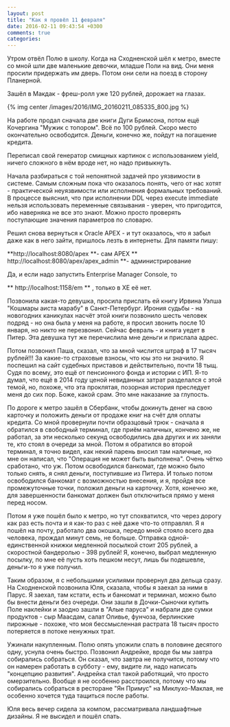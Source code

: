 ```yaml
---
layout: post
title: "Как я провёл 11 февраля"
date: 2016-02-11 09:43:54 +0300
comments: true
categories: 
---
```

Утром отвёл Полю в школу. Когда на Сходненской шёл к метро, вместе со мной шли две маленькие девочки, младше Поли на вид. Они меня просили придержать им дверь. Потом они сели на поезд в сторону Планерной.

Зашёл в Макдак - фреш-ролл уже 120 рублей, дорожает на глазах. 

{% img center /images/2016/IMG_20160211_085335_800.jpg %}

На работе продал сначала две книги Дуги Бримсона, потом ещё Кочергина "Мужик с топором". Всё по 100 рублей. Скоро место окончательно освободится. Деньги, конечно же, пойдут на погашение кредита.

Переписал свой генератор смищных картинок с использованием yield, ничего сложного в нём вроде нет, но надо привыкнуть.

Начала разбираться с той непонятной задачей про уязвимости в системе. Самым сложным пока что оказалось понять, чего от нас хотят - практической неуязвимости или исполнения формальных требований. В процессе выяснил, что при исполнении DDL через execute immediate нельзя использовать переменные связывания - уверен, что пригодится, ибо наверняка не все это знают. Можно просто проверять поступающие значения параметров по словарю.

Решил снова вернуться к Oracle APEX - и тут оказалось, что я забыл даже как в него зайти, пришлось лезть в интернеты. Для памяти пишу:

**http://localhost:8080/apex **- сам APEX 
** http://localhost:8080/apex/apex_admin **- администрирование

Да, и если надо запустить Enterprise Mаnager Console, то

** http://localhost:1158/em ** , только в ХЕ её нет. 

Позвонила какая-то девушка, просила прислать ей книгу Ирвина Уэлша "Кошмары аиста марабу" в Санкт-Петербург. Ирония судьбы - на новогодних каникулах насчёт этой книги позвонило шесть человек подряд - но она была у меня на работе, я просил звонить после 10 января, но никто не перезвонил. Сейчас февраль - и книга уедет в Питер. Эта девушка тут же перечислила мне деньги и прислала адрес.

Потом позвонил Паша, сказал, что за мной числится штраф в 17 тысяч рублей!!! За какие-то страховые взносы, что юы это ни значило. Я поспешил на сайт судебных приставов и действительно, почти 18 тыщ. Судя по всему, это ещё от пенсионного фонда и истории с ИП. Я-то думал, что ещё в 2014 году ценой невиданных затрат разделался с этой темой, но, похоже, что эта проклятая, позорная история преследует меня до сих пор. Боже, какой срам. Это мне наказание за глупость.

По дороге к метро зашёл в Сбербанк, чтобы докинуть денег на свою карточку и положить деньги от продаже книг на счёт для оплаты кредита. Со мной провернули почти образцовый трюк - сначала я обратился в свободный терминал, где приём наличных, кончено же, не работал, за эти несколько секунд освободились два других и их заняли те, кто стоял в очереди за мной. Потом я обратился во второй терминал, я точно видел, как некий парень вносил там наличные, но мне он написал, что "Операция не может быть выполнена". Очень чётко сработано, что уж. Потом освободился банкомат, где можно было только снять, я снял деньги, поступившие из Питера. И только потом освободился банкомат с возможностью внесения, и я, пройдя все промежуточные точки, положил деньги на карточку. Хотя, конечно же, для завершенности банкомат должен был отключиться прямо у меня перед носом.

Потом я уже пошёл было к метро, но тут спохватился, что через дорогу как раз есть почта и я как-то раз с неё даже что-то отправлял. Я я пошёл на почту, работало два окошка, передо мной стояло всего два человека, прождал минут семь, не больше. Отправка одной-единственной книжки медленной посылкой стоит 205 рублей, а скоростной бандеролью - 398 рублей! Я, конечно, выбрал медленную посылку, по мне её пусть хоть пешком несут, лишь бы подешевле, деньги-то я уже получил.

Таким образом, я с небольшими усилиями провернул два дельца сразу. На Сходненской позвонила Юля, сказала, чтобы я заехал за ними в Парус. Я заехал, там кстати, есть и банкомат и терминал, можно было бы внести деньги без очереди. Они зашли в Дочки-Сыночки купить Поле наклейки и заодно зашли в "Алые паруса" и набрали две сумки продуктов - сыр Маасдам, салат Оливье, фунчоза, берлинские пирожные - похоже, что моя бессмысленная растрата 18 тысяч просто потеряется в потоке ненужных трат.

Ужинали накупленным. Полю опять уложили спать в половине десятого одну, уснула очень быстро. Позвонил Андрейке, вроде бы мы завтра собирались собраться. Он сказал, что завтра не получится, потому что он намерен работать в субботу - ему, видите ли, надо написать "концепцию развития". Андрейка стал такой работящий, что просто омерзительно. Вообще я не особенно расстроился, потому что мы собирались собраться в ресторане "Ян Примус" на Миклухо-Маклая, не особенно хочется туда тащиться после работы.

Юля весь вечер сидела за компом, рассматривала ландшафтные дизайны. Я не высидел и пошёл спать.
